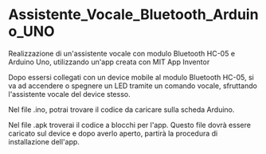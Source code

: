 # Assistente_Vocale_Bluetooth_Arduino_UNO
Realizzazione di un'assistente vocale con modulo Bluetooth HC-05 e Arduino Uno, utilizzando un'app creata con MIT App Inventor

Dopo essersi collegati con un device mobile al modulo Bluetooth HC-05, si va ad accendere o spegnere un LED tramite un comando vocale, sfruttando l'assistente vocale del device stesso.

Nel file .ino, potrai trovare il codice da caricare sulla scheda Arduino.

Nel file .apk troverai il codice a blocchi per l'app. Questo file dovrà essere caricato sul device e dopo averlo aperto, partirà la procedura di installazione dell'app.

